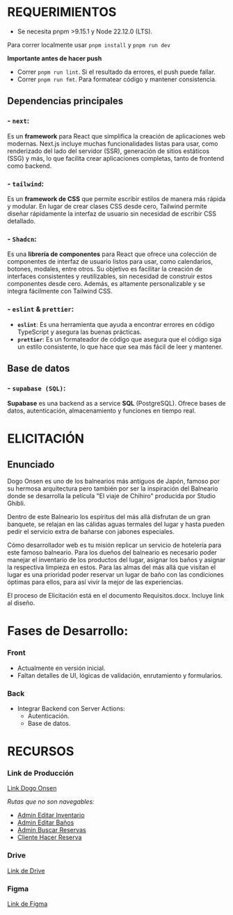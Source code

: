 # REQUERIMIENTOS

- Se necesita pnpm >9.15.1 y Node 22.12.0 (LTS).

Para correr localmente usar `pnpm install` y `pnpm run dev`

**Importante antes de hacer push**

- Correr `pnpm run lint`. Si el resultado da errores, el push puede fallar.
- Correr `pnpm run fmt`. Para formatear código y mantener consistencia.

## Dependencias principales

### - `next`:

Es un **framework** para React que simplifica la creación de aplicaciones web modernas. Next.js incluye muchas funcionalidades listas para usar, como renderizado del lado del servidor (SSR), generación de sitios estáticos (SSG) y más, lo que facilita crear aplicaciones completas, tanto de frontend como backend.

### - `tailwind`:

Es un **framework de CSS** que permite escribir estilos de manera más rápida y modular. En lugar de crear clases CSS desde cero, Tailwind permite diseñar rápidamente la interfaz de usuario sin necesidad de escribir CSS detallado.

### - `Shadcn`:

Es una **librería de componentes** para React que ofrece una colección de componentes de interfaz de usuario listos para usar, como calendarios, botones, modales, entre otros. Su objetivo es facilitar la creación de interfaces consistentes y reutilizables, sin necesidad de construir estos componentes desde cero. Además, es altamente personalizable y se integra fácilmente con Tailwind CSS.

### - `eslint` & `prettier`:

- **`eslint`**: Es una herramienta que ayuda a encontrar errores en código TypeScript y asegura las buenas prácticas.
- **`prettier`**: Es un formateador de código que asegura que el código siga un estilo consistente, lo que hace que sea más fácil de leer y mantener.

## Base de datos

### - `supabase (SQL)`:

**Supabase** es una backend as a service **SQL** (PostgreSQL). Ofrece bases de datos, autenticación, almacenamiento y funciones en tiempo real.

# ELICITACIÓN

## Enunciado

Dogo Onsen es uno de los balnearios más antiguos de Japón, famoso por su hermosa arquitectura pero también por ser la inspiración del Balneario donde se desarrolla la película "El viaje de Chihiro" producida por Studio Ghibli.

Dentro de este Balneario los espíritus del más allá disfrutan de un gran banquete, se relajan en las cálidas aguas termales del lugar y hasta pueden pedir el servicio extra de bañarse con jabones especiales.

Cómo desarrollador web es tu misión replicar un servicio de hotelería para este famoso balneario. Para los dueños del balneario es necesario poder manejar el inventario de los productos del lugar, asignar los baños y asignar la respectiva limpieza en estos. Para las almas del más allá que visitan el lugar es una prioridad poder reservar un lugar de baño con las condiciones óptimas para ellos, para así vivir la mejor de las experiencias.

El proceso de Elicitación está en el documento Requisitos.docx. Incluye link al diseño.

# Fases de Desarrollo:

### Front

- Actualmente en versión inicial.
- Faltan detalles de UI, lógicas de validación, enrutamiento y formularios.

### Back

- Integrar Backend con Server Actions:
  - Autenticación.
  - Base de datos.

# RECURSOS

### Link de Producción

[Link Dogo Onsen](https://dogo-onsen.vercel.app/)

_Rutas que no son navegables:_

- [Admin Editar Inventario](https://dogo-onsen.vercel.app/admin/editar-articulo)
- [Admin Editar Baños](https://dogo-onsen.vercel.app/admin/editar-bano)
- [Admin Buscar Reservas](https://dogo-onsen.vercel.app/admin/reserva)
- [Cliente Hacer Reserva](https://dogo-onsen.vercel.app/reserva)

### Drive

[Link de Drive](https://drive.google.com/drive/folders/1cESwxwmal_bX_WRkxD5H4oVLPwAX0utH?usp=drive_link)

### Figma

[Link de Figma](https://www.figma.com/design/SpvcNni6VqLz8TlPPqKX6N/Dogo-Onsen-Mockups?m=auto&t=11pQd1QHvepSuTXR-6)
